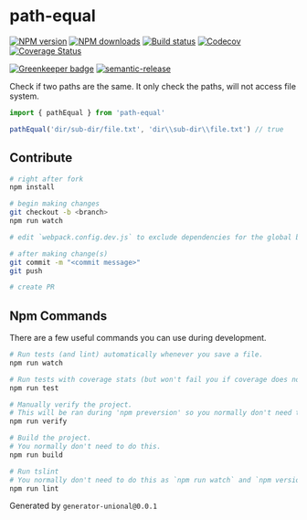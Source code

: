 # path-equal

[![NPM version][npm-image]][npm-url]
[![NPM downloads][downloads-image]][downloads-url]
[![Build status][travis-image]][travis-url]
[![Codecov][codecov-image]][codecov-url]
[![Coverage Status][coveralls-image]][coveralls-url]

[![Greenkeeper badge][green-keeper-image]][green-keeper-url]
[![semantic-release][semantic-release-image]][semantic-release-url]

Check if two paths are the same.
It only check the paths, will not access file system.

```ts
import { pathEqual } from 'path-equal'

pathEqual('dir/sub-dir/file.txt', 'dir\\sub-dir\\file.txt') // true
```

## Contribute

```sh
# right after fork
npm install

# begin making changes
git checkout -b <branch>
npm run watch

# edit `webpack.config.dev.js` to exclude dependencies for the global build.

# after making change(s)
git commit -m "<commit message>"
git push

# create PR
```

## Npm Commands

There are a few useful commands you can use during development.

```sh
# Run tests (and lint) automatically whenever you save a file.
npm run watch

# Run tests with coverage stats (but won't fail you if coverage does not meet criteria)
npm run test

# Manually verify the project.
# This will be ran during 'npm preversion' so you normally don't need to run this yourself.
npm run verify

# Build the project.
# You normally don't need to do this.
npm run build

# Run tslint
# You normally don't need to do this as `npm run watch` and `npm version` will automatically run lint for you.
npm run lint
```

Generated by `generator-unional@0.0.1`

[npm-image]: https://img.shields.io/npm/v/path-equal.svg?style=flat
[npm-url]: https://npmjs.org/package/path-equal
[downloads-image]: https://img.shields.io/npm/dm/path-equal.svg?style=flat
[downloads-url]: https://npmjs.org/package/path-equal
[travis-image]: https://img.shields.io/travis/unional/path-equal/master.svg?style=flat
[travis-url]: https://travis-ci.org/unional/path-equal?branch=master
[codecov-image]: https://codecov.io/gh/unional/path-equal/branch/master/graph/badge.svg
[codecov-url]: https://codecov.io/gh/unional/path-equal
[coveralls-image]: https://coveralls.io/repos/github/unional/path-equal/badge.svg
[coveralls-url]: https://coveralls.io/github/unional/path-equal
[green-keeper-image]:
https://badges.greenkeeper.io/unional/path-equal.svg
[green-keeper-url]:https://greenkeeper.io/
[semantic-release-image]:https://img.shields.io/badge/%20%20%F0%9F%93%A6%F0%9F%9A%80-semantic--release-e10079.svg
[semantic-release-url]:https://github.com/semantic-release/semantic-release
